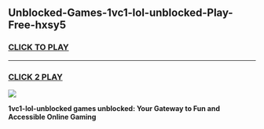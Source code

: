 
## Unblocked-Games-1vc1-lol-unblocked-Play-Free-hxsy5
<h3>
<a href="https://premium76.site?title=1vc1-lol-unblocked&ref=18A1">CLICK TO PLAY</a></h3>
<hr>

<h3>
<a href="https://premium76.site?title=1vc1-lol-unblocked&ref=18A1">CLICK 2 PLAY</a>
  
</h3>

<a href="https://premium76.site?title=1vc1-lol-unblocked&ref=18A1"><img src="https://clearcache.store/games.png"></a>


**1vc1-lol-unblocked games unblocked: Your Gateway to Fun and Accessible Online Gaming**
